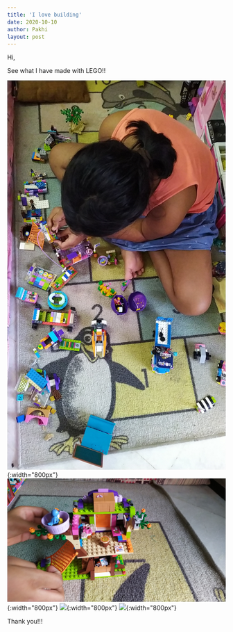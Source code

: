 ```yaml
---
title: 'I love building'
date: 2020-10-10
author: Pakhi
layout: post
---
```

Hi,

See what I have made with LEGO!!

![](/data/images/lego_building_1.jpg){:width="800px"}
![](/data/images/lego_building_3.jpg){:width="800px"}
![](/data/images/lego_building_4.jpg){:width="800px"}
![](/data/images/lego_building_2.jpg){:width="800px"}

<!--- This is needed for github pakhipant is repo inside pradeeppant so path needs to be adjusted
![](/pakhipant/data/images/lego_building_1.jpg){:width="800px"}
![](/pakhipant/data/images/lego_building_2.jpg){:width="800px"}
![](/pakhipant/data/images/lego_building_3.jpg){:width="800px"}
![](/pakhipant/data/images/lego_building_4.jpg){:width="800px"}

-->
Thank you!!!




